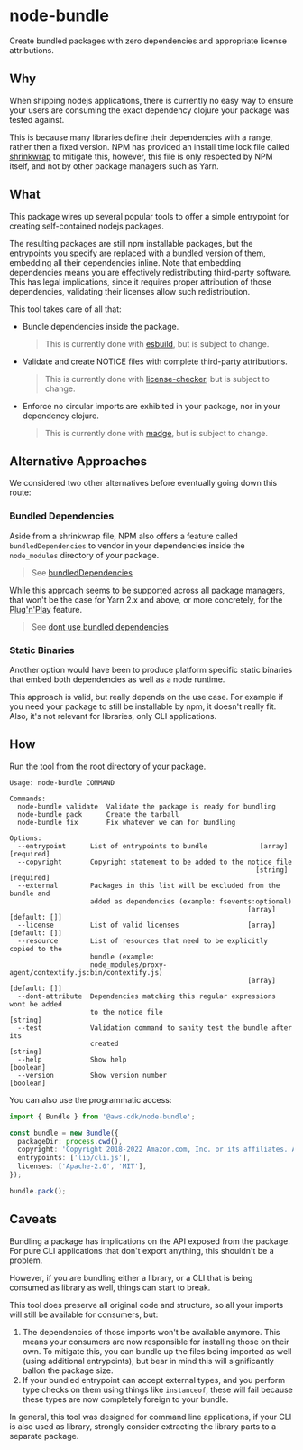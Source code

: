 # node-bundle

Create bundled packages with zero dependencies and appropriate license attributions.

## Why

When shipping nodejs applications, there is currently no easy way to ensure your users are
consuming the exact dependency clojure your package was tested against.

This is because many libraries define their dependencies with a range, rather then a fixed version.
NPM has provided an install time lock file called [shrinkwrap](https://docs.npmjs.com/cli/v8/commands/npm-shrinkwrap)
to mitigate this, however, this file is only respected by NPM itself, and not by other package managers such as Yarn.

## What

This package wires up several popular tools to offer a simple entrypoint for
creating self-contained nodejs packages.

The resulting packages are still npm installable packages, but the entrypoints you specify are
replaced with a bundled version of them, embedding all their dependencies inline.
Note that embedding dependencies means you are effectively redistributing third-party software.
This has legal implications, since it requires proper attribution
of those dependencies, validating their licenses allow such redistribution.

This tool takes care of all that:

- Bundle dependencies inside the package.

  > This is currently done with [esbuild](), but is subject to change.

- Validate and create NOTICE files with complete third-party attributions.

  > This is currently done with [license-checker](https://www.npmjs.com/package/license-checker), but is subject to change.

- Enforce no circular imports are exhibited in your package, nor in your dependency clojure.

  > This is currently done with [madge](https://www.npmjs.com/package/madge), but is subject to change.

## Alternative Approaches

We considered two other alternatives before eventually going down this route:

### Bundled Dependencies

Aside from a shrinkwrap file, NPM also offers a feature called `bundledDependencies`
to vendor in your dependencies inside the `node_modules` directory of your package.

> See [bundledDependencies](https://docs.npmjs.com/cli/v8/configuring-npm/package-json#bundleddependencies)

While this approach seems to be supported across all package managers, that won't be
the case for Yarn 2.x and above, or more concretely,
for the [Plug'n'Play](https://yarnpkg.com/features/pnp) feature.

> See [dont use bundled dependencies](https://yarnpkg.com/getting-started/migration#dont-use-bundledependencies)

### Static Binaries

Another option would have been to produce platform specific static binaries that embed both
dependencies as well as a node runtime.

This approach is valid, but really depends on the use case. For example if you need your package
to still be installable by npm, it doesn't really fit. Also, it's not relevant for libraries,
only CLI applications.

## How

Run the tool from the root directory of your package.

```console
Usage: node-bundle COMMAND

Commands:
  node-bundle validate  Validate the package is ready for bundling
  node-bundle pack      Create the tarball
  node-bundle fix       Fix whatever we can for bundling

Options:
  --entrypoint      List of entrypoints to bundle             [array] [required]
  --copyright       Copyright statement to be added to the notice file
                                                             [string] [required]
  --external        Packages in this list will be excluded from the bundle and
                    added as dependencies (example: fsevents:optional)
                                                           [array] [default: []]
  --license         List of valid licenses                 [array] [default: []]
  --resource        List of resources that need to be explicitly copied to the
                    bundle (example:
                    node_modules/proxy-agent/contextify.js:bin/contextify.js)
                                                           [array] [default: []]
  --dont-attribute  Dependencies matching this regular expressions wont be added
                    to the notice file                                  [string]
  --test            Validation command to sanity test the bundle after its
                    created                                             [string]
  --help            Show help                                          [boolean]
  --version         Show version number                                [boolean]

```

You can also use the programmatic access:

```ts
import { Bundle } from '@aws-cdk/node-bundle';

const bundle = new Bundle({
  packageDir: process.cwd(),
  copyright: 'Copyright 2018-2022 Amazon.com, Inc. or its affiliates. All Rights Reserved.',
  entrypoints: ['lib/cli.js'],
  licenses: ['Apache-2.0', 'MIT'],
});

bundle.pack();
```

## Caveats

Bundling a package has implications on the API exposed from the package.
For pure CLI applications that don't export anything, this shouldn't be a problem.

However, if you are bundling either a library, or a CLI that is being consumed
as library as well, things can start to break.

This tool does preserve all original code and structure, so all your imports
will still be available for consumers, but:

1. The dependencies of those imports won't be available anymore. This means your
consumers are now responsible for installing those on their own. To mitigate this,
you can bundle up the files being imported as well (using additional entrypoints),
but bear in mind this will significantly ballon the package size.
2. If your bundled entrypoint can accept external types, and you perform type checks
on them using things like `instanceof`, these will fail because these
types are now completely foreign to your bundle.

In general, this tool was designed for command line applications, if your CLI is also
used as library, strongly consider extracting the library parts to a separate package.